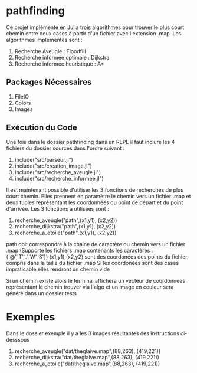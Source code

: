 # pathfinding

Ce projet implémente en Julia trois algorithmes pour trouver le plus court chemin entre deux cases à partir d'un fichier avec l'extension .map. 
Les algorithmes implémentés sont :

1. Recherche Aveugle : Floodfill
2. Recherche informée optimale : Dijkstra
3. Recherche informée heuristique : A*

## Packages Nécessaires

1. FileIO
2. Colors
3. Images

## Exécution du Code

Une fois dans le dossier pathfinding dans un REPL il faut inclure les 4 fichiers du dossier sources dans l'ordre suivant : 
1. include("src/parseur.jl")
2. include("src/creation_image.jl")
3. include("src/recherche_aveugle.jl")
4. include("src/recherche_informee.jl")

Il est maintenant possible d'utiliser les 3 fonctions de recherches de plus court chemin.
Elles prennent en paramètre le chemin vers un fichier .map et deux tuples représentant les coordonnées du point de départ et du point d'arrivée.
Les 3 fonctions à utilisées sont :
1. recherche_aveugle("path",(x1,y1), (x2,y2))
2. recherche_dijkstra("path",(x1,y1), (x2,y2))
3. recherche_a_etoile("path",(x1,y1), (x2,y2))

path doit correspondre à la chaine de caractère du chemin vers un fichier .map (Supporte les fichiers .map contenants les caractères : {'@','T','.','W','S'})
(x1,y1),(x2,y2) sont des coordonées des points du fichier compris dans la taille du fichier .map
Si les coordonées sont des cases impraticable elles rendront un chemin vide

Si un chemin existe alors le terminal affichera un vecteur de coordonnées représentant le chemin trouver via l'algo et un image en couleur sera généré dans un dossier tests

# Exemples

Dans le dossier exemple il y a les 3 images résultantes des instructions ci-desssous 
1. recherche_aveugle("dat/theglaive.map",(88,263), (419,221))
2. recherche_dijkstra("dat/theglaive.map",(88,263), (419,221))
3. recherche_a_etoile("dat/theglaive.map",(88,263), (419,221))
